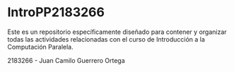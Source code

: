 # IntroPP2183266
Este es un repositorio específicamente diseñado para contener y organizar todas las actividades relacionadas con el curso de Introducción a la Computación Paralela.

2183266 - Juan Camilo Guerrero Ortega
